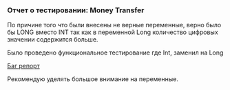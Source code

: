 ### Отчет о тестировании: Money Transfer
По причине того что были внесены не верные переменные, верно было бы LONG вместо INT так как в переменной Long количество цифровых значении содержится больше.

Было проведено функциональное тестирование где Int, заменил на Long

[Баг репорт](https://github.com/avet87/progJava/issues/1#issue-787095713)

Рекомендую уделять большое внимание на переменные.
